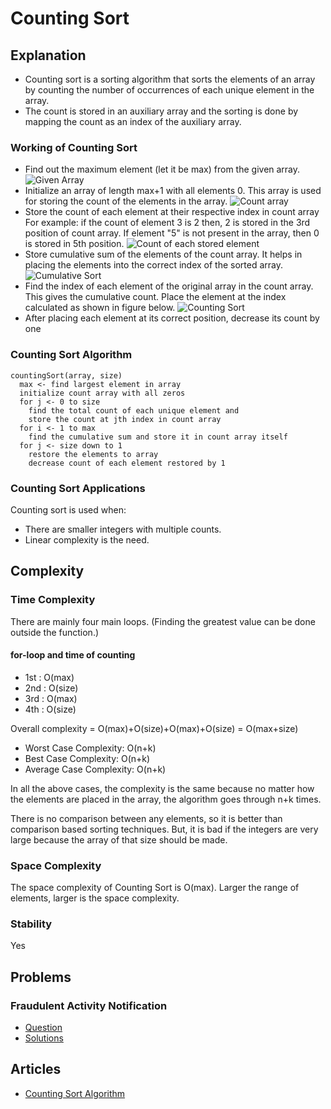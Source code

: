 # Counting Sort

## Explanation

- Counting sort is a sorting algorithm that sorts the elements of an array by counting the number of occurrences of each unique element in the array.
- The count is stored in an auxiliary array and the sorting is done by mapping the count as an index of the auxiliary array.

### Working of Counting Sort

- Find out the maximum element (let it be max) from the given array.
  ![Given Array](https://cdn.programiz.com/cdn/farfuture/_iojSNQFxCvNdbdPPmMVCJZxGFTS0TOZRIt1E4Wte0Y/mtime:1582112622/sites/tutorial2program/files/Counting-sort-0_0.png)
- Initialize an array of length max+1 with all elements 0. This array is used for storing the count of the elements in the array.
  ![Count array](https://cdn.programiz.com/cdn/farfuture/bRDNfPQG8lie6m7EFXVqPj8w6RzkRhM34XNaAoG2dCs/mtime:1582112622/sites/tutorial2program/files/Counting-sort-1.png)
- Store the count of each element at their respective index in count array
  For example: if the count of element 3 is 2 then, 2 is stored in the 3rd position of count array. If element "5" is not present in the array, then 0 is stored in 5th position.
  ![Count of each stored element](https://cdn.programiz.com/cdn/farfuture/CIyC1Lkj5JFln_hjy8U1acmUZ4JST__v4bQBvPcnOkk/mtime:1582112622/sites/tutorial2program/files/Counting-sort-2.png)
- Store cumulative sum of the elements of the count array. It helps in placing the elements into the correct index of the sorted array.
  ![Cumulative Sort](https://cdn.programiz.com/cdn/farfuture/6A5S6vY-KsapHcyBjGgLNrp-58NRdyGDeVXspSzUbwM/mtime:1582112622/sites/tutorial2program/files/Counting-sort-3.png)
- Find the index of each element of the original array in the count array. This gives the cumulative count. Place the element at the index calculated as shown in figure below.
  ![Counting Sort](https://cdn.programiz.com/cdn/farfuture/tcfjQdeYwL_jETOCPZxNjIXbysRrb7MaG6PwO2MzHnM/mtime:1582112622/sites/tutorial2program/files/Counting-sort-4_1.png)
- After placing each element at its correct position, decrease its count by one

### Counting Sort Algorithm

```
countingSort(array, size)
  max <- find largest element in array
  initialize count array with all zeros
  for j <- 0 to size
    find the total count of each unique element and
    store the count at jth index in count array
  for i <- 1 to max
    find the cumulative sum and store it in count array itself
  for j <- size down to 1
    restore the elements to array
    decrease count of each element restored by 1
```

### Counting Sort Applications

Counting sort is used when:

- There are smaller integers with multiple counts.
- Linear complexity is the need.

## Complexity

### Time Complexity

There are mainly four main loops. (Finding the greatest value can be done outside the function.)

#### for-loop and time of counting

- 1st : O(max)
- 2nd : O(size)
- 3rd : O(max)
- 4th : O(size)

Overall complexity = O(max)+O(size)+O(max)+O(size) = O(max+size)

- Worst Case Complexity: O(n+k)
- Best Case Complexity: O(n+k)
- Average Case Complexity: O(n+k)

In all the above cases, the complexity is the same because no matter how the elements are placed in the array, the algorithm goes through n+k times.

There is no comparison between any elements, so it is better than comparison based sorting techniques. But, it is bad if the integers are very large because the array of that size should be made.

### Space Complexity

The space complexity of Counting Sort is O(max). Larger the range of elements, larger is the space complexity.

### Stability

Yes

## Problems

### Fraudulent Activity Notification

- [Question](https://www.hackerrank.com/challenges/fraudulent-activity-notifications/problem?isFullScreen=true&h_l=interview&playlist_slugs%5B%5D=interview-preparation-kit&playlist_slugs%5B%5D=sorting)
- [Solutions](/CompetitiveProgramming/Sorting/FraudulentActivityNotification/fraudulentActivityNotification.py)

## Articles

- [Counting Sort Algorithm](https://www.programiz.com/dsa/counting-sort)
